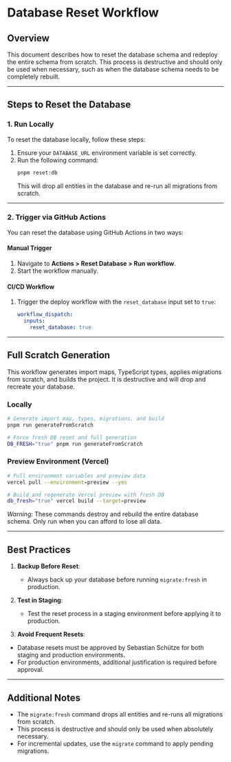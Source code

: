 # Database Reset Workflow

## Overview
This document describes how to reset the database schema and redeploy the entire schema from scratch. This process is destructive and should only be used when necessary, such as when the database schema needs to be completely rebuilt.

---

## Steps to Reset the Database

### 1. Run Locally
To reset the database locally, follow these steps:
1. Ensure your `DATABASE_URL` environment variable is set correctly.
2. Run the following command:
   ```bash
   pnpm reset:db
   ```
   This will drop all entities in the database and re-run all migrations from scratch.

---

### 2. Trigger via GitHub Actions
You can reset the database using GitHub Actions in two ways:

#### **Manual Trigger**
1. Navigate to **Actions > Reset Database > Run workflow**.
2. Start the workflow manually.

#### **CI/CD Workflow**
1. Trigger the deploy workflow with the `reset_database` input set to `true`:
   ```yaml
   workflow_dispatch:
     inputs:
       reset_database: true
   ```

---

## Full Scratch Generation

This workflow generates import maps, TypeScript types, applies migrations from scratch, and builds the project. It is destructive and will drop and recreate your database.

### Locally
```bash
# Generate import map, types, migrations, and build
pnpm run generateFromScratch

# Force fresh DB reset and full generation
DB_FRESH="true" pnpm run generateFromScratch
```

### Preview Environment (Vercel)
```bash
# Pull environment variables and preview data
vercel pull --environment=preview --yes

# Build and regenerate Vercel preview with fresh DB
db_fresh="true" vercel build --target=preview
```

*Warning:* These commands destroy and rebuild the entire database schema. Only run when you can afford to lose all data.

---

## Best Practices
1. **Backup Before Reset**:
   - Always back up your database before running `migrate:fresh` in production.

2. **Test in Staging**:
   - Test the reset process in a staging environment before applying it to production.

3. **Avoid Frequent Resets**:
  - Database resets must be approved by Sebastian Schütze for both staging and production environments.
  - For production environments, additional justification is required before approval.
---

## Additional Notes
- The `migrate:fresh` command drops all entities and re-runs all migrations from scratch.
- This process is destructive and should only be used when absolutely necessary.
- For incremental updates, use the `migrate` command to apply pending migrations.